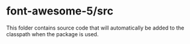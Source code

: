 # font-awesome-5/src

This folder contains source code that will automatically be added to the classpath when
the package is used.
